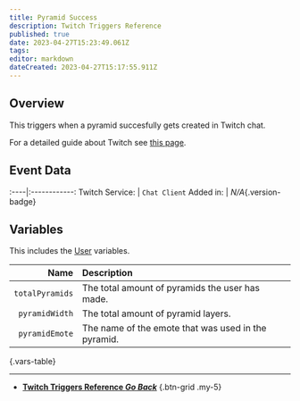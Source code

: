 ```yaml
---
title: Pyramid Success
description: Twitch Triggers Reference
published: true
date: 2023-04-27T15:23:49.061Z
tags: 
editor: markdown
dateCreated: 2023-04-27T15:17:55.911Z
---
```


## Overview
This triggers when a pyramid succesfully gets created in Twitch chat.

For a detailed guide about Twitch see [this page](/Platforms/Twitch).

## Event Data
:----|:------------:
Twitch Service: | `Chat Client`
Added in: | *N/A*{.version-badge}

## Variables
This includes the [User](/Variables/User-Variables) variables.

Name | Description
----:|:------------
`totalPyramids` | The total amount of pyramids the user has made.
`pyramidWidth` | The total amount of pyramid layers.
`pyramidEmote` | The name of the emote that was used in the pyramid.
{.vars-table}

---

- [<i class="mdi mdi-chevron-left"></i>**Twitch Triggers Reference *Go Back***](/Triggers/Twitch)
{.btn-grid .my-5}